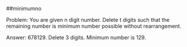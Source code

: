 ##minimumno

Problem: You are given n digit number. Delete t digits such that the remaining number is minimum number possible without rearrangement.


Answer: 
678129. Delete 3 digits. Minimum number is 129.
